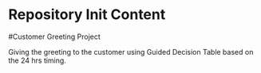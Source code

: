 Repository Init Content
=======================

#Customer Greeting Project

Giving the greeting to the customer using Guided Decision Table based on the 24 hrs timing.
